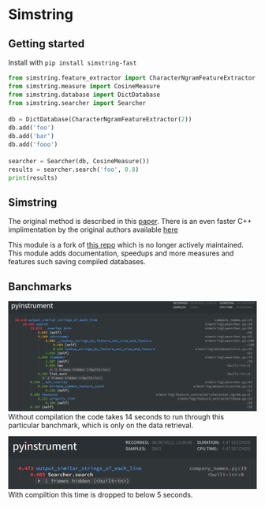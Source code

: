 # Simstring

## Getting started

Install with `pip install simstring-fast`

```python
from simstring.feature_extractor import CharacterNgramFeatureExtractor
from simstring.measure import CosineMeasure
from simstring.database import DictDatabase
from simstring.searcher import Searcher

db = DictDatabase(CharacterNgramFeatureExtractor(2))
db.add('foo')
db.add('bar')
db.add('fooo')

searcher = Searcher(db, CosineMeasure())
results = searcher.search('foo', 0.8)
print(results)
```

## Simstring
The original method is described in this [paper](https://aclanthology.org/C10-1096.pdf). There is an even faster C++ implimentation by the original authors available [here](http://chokkan.org/software/simstring/)

This module is a fork of [this repo](https://github.com/nullnull/simstring) which is no longer actively maintained. This module adds documentation, speedups and more measures and features such saving compiled databases.

## Banchmarks
![Without mypyc compilation](slow.png)
Without compilation the code takes 14 seconds to run through this particular banchmark, which is only on the data retrieval.

![With mypyc compilation](fast.png)
With compiltion this time is dropped to below 5 seconds.